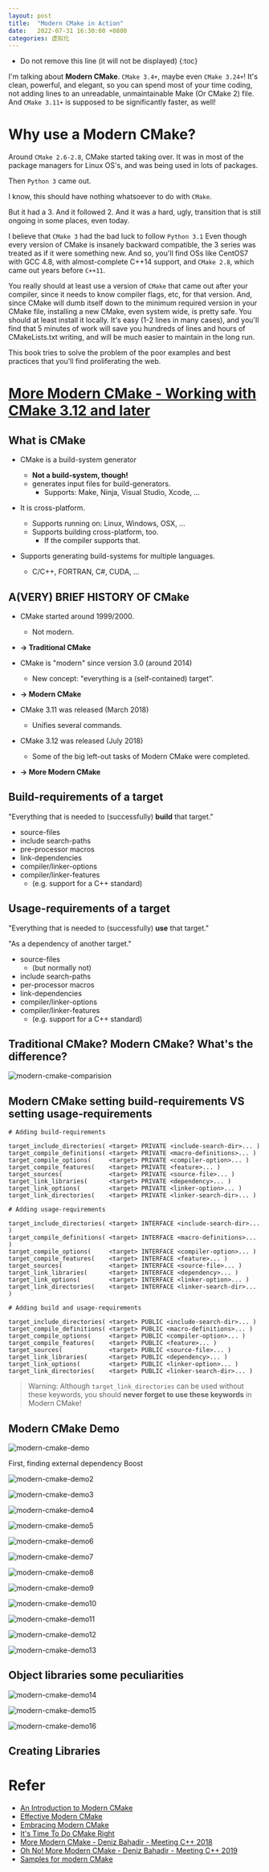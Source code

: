 ```yaml
---
layout: post
title:  "Modern CMake in Action"
date:   2022-07-31 16:30:00 +0800
categories: 虚拟化
---
```


* Do not remove this line (it will not be displayed)
{:toc}

I'm talking about **Modern CMake**. `CMake 3.4+`, maybe even `CMake 3.24+`! It's clean, powerful, and elegant, so you can spend most of your time coding, not adding lines to an unreadable, unmaintainable Make (Or CMake 2) file. And `CMake 3.11+` is supposed to be significantly faster, as well!


# Why use a Modern CMake?

Around `CMake 2.6-2.8`, CMake started taking over. It was in most of the package managers for Linux OS's, and was being used in lots of packages.

Then `Python 3` came out.

I know, this should have nothing whatsoever to do with `CMake`.

But it had a 3. And it followed 2. And it was a hard, ugly, transition that is still ongoing in some places, even today.

I believe that `CMake 3` had the bad luck to follow `Python 3.1` Even though every version of CMake is insanely backward compatible, the 3 series was treated as if it were something new. And so, you'll find OSs like CentOS7 with GCC 4.8, with almost-complete C++14 support, and `CMake 2.8`, which came out years before `C++11`.

You really should at least use a version of `CMake` that came out after your compiler, since it needs to know compiler flags, etc, for that version. And, since CMake will dumb itself down to the minimum required version in your CMake file, installing a new CMake, even system wide, is pretty safe. You should at least install it locally. It's easy (1-2 lines in many cases), and you'll find that 5 minutes of work will save you hundreds of lines and hours of CMakeLists.txt writing, and will be much easier to maintain in the long run.

This book tries to solve the problem of the poor examples and best practices that you'll find proliferating the web.

# [More Modern CMake - Working with CMake 3.12 and later](https://www.youtube.com/watch?v=y7ndUhdQuU8)

## What is CMake

* CMake is a build-system generator
    + **Not a build-system, though!**
    + generates input files for build-generators.
        - Supports: Make, Ninja, Visual Studio, Xcode, ...

* It is cross-platform.
    + Supports running on: Linux, Windows, OSX, ...
    + Supports building cross-platform, too.
        - If the compiler supports that.

* Supports generating build-systems for multiple languages.
    + C/C++, FORTRAN, C#, CUDA, ...

## A(VERY) BRIEF HISTORY OF CMake

* CMake started around 1999/2000.
    + Not modern.
* **-> Traditional CMake**

* CMake is "modern" since version 3.0 (around 2014)
    + New concept: "everything is a (self-contained) target".
* **-> Modern CMake**

* CMake 3.11 was released (March 2018)
    + Unifies several commands.
* CMake 3.12 was released (July 2018)
    + Some of the big left-out tasks of Modern CMake were completed.
* **-> More Modern CMake**


## Build-requirements of a target

"Everything that is needed to (successfully) **build** that target."

* source-files
* include search-paths
* pre-processor macros
* link-dependencies
* compiler/linker-options
* compiler/linker-features
    + (e.g. support for a C++ standard)

## Usage-requirements of a target

"Everything that is needed to (successfully) **use** that target."

"As a dependency of another target."

* source-files
    + (but normally not)
* include search-paths
* per-processor macros
* link-dependencies
* compiler/linker-options
* compiler/linker-features
    + (e.g. support for a C++ standard)

## Traditional CMake? Modern CMake? What's the difference?

![modern-cmake-comparision](/assets/images/202208/modern-cmake-comparision.png)

## Modern CMake setting build-requirements VS setting usage-requirements

```
# Adding build-requirements

target_include_directories( <target> PRIVATE <include-search-dir>... )
target_compile_definitions( <target> PRIVATE <macro-definitions>... )
target_compile_options(     <target> PRIVATE <compiler-option>... )
target_compile_features(    <target> PRIVATE <feature>... )
target_sources(             <target> PRIVATE <source-file>... )
target_link_libraries(      <target> PRIVATE <dependency>... )
target_link_options(        <target> PRIVATE <linker-option>... )
target_link_directories(    <target> PRIVATE <linker-search-dir>... )

# Adding usage-requirements

target_include_directories( <target> INTERFACE <include-search-dir>... )
target_compile_definitions( <target> INTERFACE <macro-definitions>... )
target_compile_options(     <target> INTERFACE <compiler-option>... )
target_compile_features(    <target> INTERFACE <feature>... )
target_sources(             <target> INTERFACE <source-file>... )
target_link_libraries(      <target> INTERFACE <dependency>... )
target_link_options(        <target> INTERFACE <linker-option>... )
target_link_directories(    <target> INTERFACE <linker-search-dir>... )

# Adding build and usage-requirements

target_include_directories( <target> PUBLIC <include-search-dir>... )
target_compile_definitions( <target> PUBLIC <macro-definitions>... )
target_compile_options(     <target> PUBLIC <compiler-option>... )
target_compile_features(    <target> PUBLIC <feature>... )
target_sources(             <target> PUBLIC <source-file>... )
target_link_libraries(      <target> PUBLIC <dependency>... )
target_link_options(        <target> PUBLIC <linker-option>... )
target_link_directories(    <target> PUBLIC <linker-search-dir>... )
```

> Warning: Although `target_link_directories` can be used without these keywords, you should **never forget to use these keywords** in Modern CMake!

## Modern CMake Demo

![modern-cmake-demo](/assets/images/202208/modern-cmake-demo.png)

First, finding external dependency Boost

![modern-cmake-demo2](/assets/images/202208/modern-cmake-demo2.png)

![modern-cmake-demo3](/assets/images/202208/modern-cmake-demo3.png)

![modern-cmake-demo4](/assets/images/202208/modern-cmake-demo4.png)

![modern-cmake-demo5](/assets/images/202208/modern-cmake-demo5.png)

![modern-cmake-demo6](/assets/images/202208/modern-cmake-demo6.png)

![modern-cmake-demo7](/assets/images/202208/modern-cmake-demo7.png)

![modern-cmake-demo8](/assets/images/202208/modern-cmake-demo8.png)

![modern-cmake-demo9](/assets/images/202208/modern-cmake-demo9.png)

![modern-cmake-demo10](/assets/images/202208/modern-cmake-demo10.png)

![modern-cmake-demo11](/assets/images/202208/modern-cmake-deme11.png)

![modern-cmake-demo12](/assets/images/202208/modern-cmake-demo12.png)

![modern-cmake-demo13](/assets/images/202208/modern-cmake-demo13.png)

## Object libraries some peculiarities

![modern-cmake-demo14](/assets/images/202208/modern-cmake-demo14.png)

![modern-cmake-demo15](/assets/images/202208/modern-cmake-demo15.png)

![modern-cmake-demo16](/assets/images/202208/modern-cmake-demo16.png)


## Creating Libraries




# Refer

* [An Introduction to Modern CMake](https://cliutils.gitlab.io/modern-cmake/)
* [Effective Modern CMake](https://gist.github.com/mbinna/c61dbb39bca0e4fb7d1f73b0d66a4fd1)
* [Embracing Modern CMake](https://steveire.wordpress.com/2017/11/05/embracing-modern-cmake/)
* [It's Time To Do CMake Right](https://pabloariasal.github.io/2018/02/19/its-time-to-do-cmake-right/)
* [More Modern CMake - Deniz Bahadir - Meeting C++ 2018](https://www.youtube.com/watch?v=y7ndUhdQuU8)
* [Oh No! More Modern CMake - Deniz Bahadir - Meeting C++ 2019](https://www.youtube.com/watch?v=y9kSr5enrSk)
* [Samples for modern CMake](https://github.com/toeb/moderncmake)



